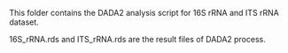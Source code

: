 This folder contains the DADA2 analysis script for 16S rRNA and ITS rRNA dataset.

16S_rRNA.rds and ITS_rRNA.rds are the result files of DADA2 process.
